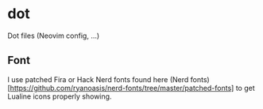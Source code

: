 # dot
Dot files (Neovim config, ...)

## Font
I use patched Fira or Hack Nerd fonts found here (Nerd fonts)[https://github.com/ryanoasis/nerd-fonts/tree/master/patched-fonts] to get Lualine icons properly showing.
